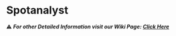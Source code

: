 # Spotanalyst

⚠ _**For other Detailed Information visit our Wiki Page: [Click Here](https://github.com/VijayasaiVS/spotanalyst/wiki)**_